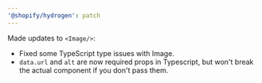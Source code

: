 ```yaml
---
'@shopify/hydrogen': patch
---
```


Made updates to `<Image/>`:

- Fixed some TypeScript type issues with Image.
- `data.url` and `alt` are now required props in Typescript, but won't break the actual component if you don't pass them.
